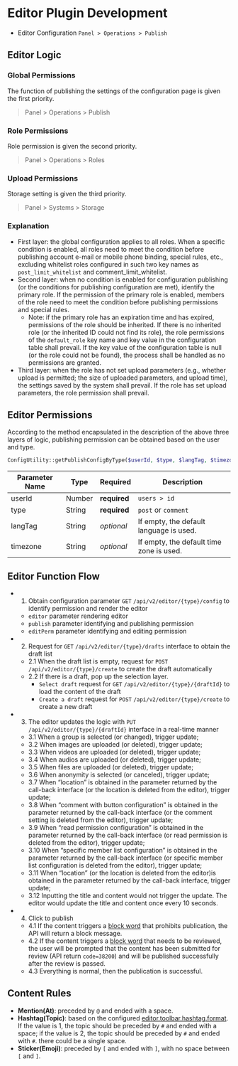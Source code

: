# Editor Plugin Development

- Editor Configuration `Panel > Operations > Publish`

## Editor Logic

### Global Permissions

The function of publishing the settings of the configuration page is given the first priority.

> Panel > Operations > Publish

### Role Permissions

Role permission is given the second priority.

> Panel > Operations > Roles

### Upload Permissions

Storage setting is given the third priority.

> Panel > Systems > Storage

### Explanation

- First layer: the global configuration applies to all roles. When a specific condition is enabled, all roles need to meet the condition before publishing account e-mail or mobile phone binding, special rules, etc., excluding whitelist roles configured in such two key names as `post_limit_whitelist` and comment_limit_whitelist.
- Second layer: when no condition is enabled for configuration publishing (or the conditions for publishing configuration are met), identify the primary role. If the permission of the primary role is enabled, members of the role need to meet the condition before publishing permissions and special rules.
    - Note: if the primary role has an expiration time and has expired, permissions of the role should be inherited. If there is no inherited role (or the inherited ID could not find its role), the role permissions of the `default_role` key name and key value in the configuration table shall prevail. If the key value of the configuration table is null (or the role could not be found), the process shall be handled as no permissions are granted.
- Third layer: when the role has not set upload parameters (e.g., whether upload is permitted; the size of uploaded parameters, and upload time), the settings saved by the system shall prevail. If the role has set upload parameters, the role permission shall prevail.


## Editor Permissions

According to the method encapsulated in the description of the above three layers of logic, publishing permission can be obtained based on the user and type.

```php
ConfigUtility::getPublishConfigByType($userId, $type, $langTag, $timezone);
```
| Parameter Name | Type | Required | Description |
| --- | --- | --- | --- |
| userId | Number | **required** | `users > id` |
| type | String | **required** | `post` or `comment` |
| langTag | String | *optional* | If empty, the default language is used. |
| timezone | String | *optional* | If empty, the default time zone is used. |


## Editor Function Flow

- 1. Obtain configuration parameter `GET` `/api/v2/editor/{type}/config` to identify permission and render the editor
    - `editor` parameter rendering editor
    - `publish` parameter identifying and publishing permission
    - `editPerm` parameter identifying and editing permission
- 2. Request for `GET` `/api/v2/editor/{type}/drafts` interface to obtain the draft list
    - 2.1 When the draft list is empty, request for `POST` `/api/v2/editor/{type}/create` to create the draft automatically
    - 2.2 If there is a draft, pop up the selection layer.
        - `Select draft` request for `GET` `/api/v2/editor/{type}/{draftId}` to load the content of the draft
        - `Create a draft` request for `POST` `/api/v2/editor/{type}/create` to create a new draft
- 3. The editor updates the logic with `PUT` `/api/v2/editor/{type}/{draftId}` interface in a real-time manner
    - 3.1 When a group is selected (or changed), trigger update;
    - 3.2 When images are uploaded (or deleted), trigger update;
    - 3.3 When videos are uploaded (or deleted), trigger update;
    - 3.4 When audios are uploaded (or deleted), trigger update;
    - 3.5 When files are uploaded (or deleted), trigger update;
    - 3.6 When anonymity is selected (or canceled), trigger update;
    - 3.7 When “location” is obtained in the parameter returned by the call-back interface (or the location is deleted from the editor), trigger update;
    - 3.8 When “comment with button configuration” is obtained in the parameter returned by the call-back interface (or the comment setting is deleted from the editor), trigger update;
    - 3.9 When “read permission configuration” is obtained in the parameter returned by the call-back interface (or read permission is deleted from the editor), trigger update;
    - 3.10 When “specific member list configuration” is obtained in the parameter returned by the call-back interface (or specific member list configuration is deleted from the editor), trigger update;
    - 3.11 When “location” (or the location is deleted from the editor)is obtained in the parameter returned by the call-back interface, trigger update;
    - 3.12 Inputting the title and content would not trigger the update. The editor would update the title and content once every 10 seconds.
- 4. Click to publish
    - 4.1 If the content triggers a [block word](../../database/contents/block-words.md) that prohibits publication, the API will return a block message.
    - 4.2 If the content triggers a [block word](../../database/contents/block-words.md) that needs to be reviewed, the user will be prompted that the content has been submitted for review (API return `code=38200`) and will be published successfully after the review is passed.
    - 4.3 Everything is normal, then the publication is successful.

## Content Rules

- **Mention(At)**: preceded by `@` and ended with a space.
- **Hashtag(Topic)**: based on the configured [editor.toolbar.hashtag.format](../../api/editor/config.md). If the value is 1, the topic should be preceded by `#` and ended with a space; if the value is 2, the topic should be preceded by `#` and ended with `#`. there could be a single space.
- **Sticker(Emoji)**: preceded by `[` and ended with `]`, with no space between `[` and `]`.
